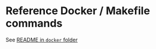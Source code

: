 # Reference Docker / Makefile commands

<!--
DO NOT MODIFY this file it is overwritten by the above fine at compile time
-->

See [README in `docker` folder](../../docker/README.md)
